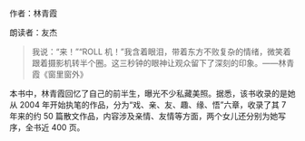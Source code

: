 作者：林青霞

朗读者：友杰

> 我说：“来！”“ROLL 机！”我含着眼泪，带着东方不败复杂的情绪，微笑着跟着摄影机转半个圈。这三秒钟的眼神让观众留下了深刻的印象。——林青霞《窗里窗外》

本书中，林青霞回忆了自己的前半生，曝光不少私藏美照。据悉，该书收录的是她从 2004 年开始执笔的作品，分为“戏、亲、友、趣、缘、悟”六章，收录了其 7 年来的约 50 篇散文作品，内容涉及亲情、友情等方面，两个女儿还分别为她写序，全书近 400 页。
